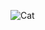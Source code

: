 ![Cat][7]




[7]: https://cdn1.iconfinder.com/data/icons/google-s-logo/150/Google_Icons-09-1024.png
